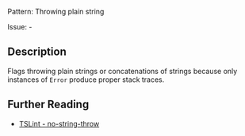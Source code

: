 Pattern: Throwing plain string

Issue: -

## Description

Flags throwing plain strings or concatenations of strings because only instances of `Error` produce proper stack traces.

## Further Reading

* [TSLint - no-string-throw](https://palantir.github.io/tslint/rules/no-string-throw)
